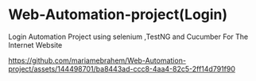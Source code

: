 # Web-Automation-project(Login)
Login Automation Project using selenium ,TestNG and Cucumber For The Internet Website 


https://github.com/mariamebrahem/Web-Automation-project/assets/144498701/ba8443ad-ccc8-4aa4-82c5-2ff14d791f90





